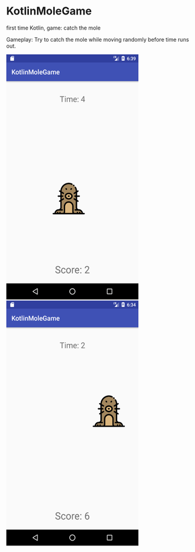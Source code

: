 # KotlinMoleGame
first time Kotlin, game: catch the mole

Gameplay: Try to catch the mole while moving randomly before time runs out.

<img src='/Imgs/Screen1.png' width='350' height='650'>
<img src='/Imgs/Screen2.png' width='350' height='650'>
